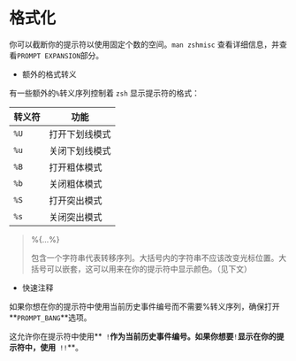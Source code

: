 # 格式化

你可以截断你的提示符以使用固定个数的空间。`man zshmisc` 查看详细信息，并查看`PROMPT EXPANSION`部分。

- 额外的格式转义

有一些额外的`%`转义序列控制着 `zsh` 显示提示符的格式：

| 转义符 | 功能           |
| ------ | -------------- |
| `%U`   | 打开下划线模式 |
| `%u`   | 关闭下划线模式 |
| `%B`   | 打开粗体模式   |
| `%b`   | 关闭粗体模式   |
| `%S`   | 打开突出模式   |
| `%s`   | 关闭突出模式   |

> %{...%}
>
> 包含一个字符串代表转移序列。大括号内的字符串不应该改变光标位置。大括号可以嵌套，这可以用来在你的提示符中显示颜色。（见下文）

- 快速注释

如果你想在你的提示符中使用当前历史事件编号而不需要%转义序列，确保打开**`PROMPT_BANG`**选项。

这允许你在提示符中使用**` !`**作为当前历史事件编号。如果你想要**`!`**显示在你的提示符中，使用**` !!`**。